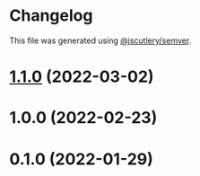 # Changelog

This file was generated using [@jscutlery/semver](https://github.com/jscutlery/semver).

# [1.1.0](https://github.com/dereekb/dbcomponents/compare/v1.0.0...v1.1.0) (2022-03-02)



# 1.0.0 (2022-02-23)



# 0.1.0 (2022-01-29)
